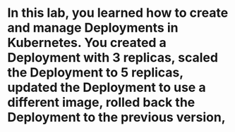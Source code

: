 # In this lab, you learned how to create and manage Deployments in Kubernetes. You created a Deployment with 3 replicas, scaled the Deployment to 5 replicas, updated the Deployment to use a different image, rolled back the Deployment to the previous version,
